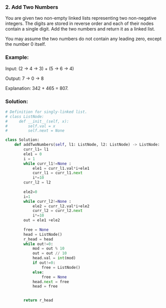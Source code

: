 ### 2. Add Two Numbers

You are given two non-empty linked lists representing two non-negative integers. The digits are stored in reverse order and each of their nodes contain a single digit. Add the two numbers and return it as a linked list.

You may assume the two numbers do not contain any leading zero, except the number 0 itself.

### Example:
Input: (2 -> 4 -> 3) + (5 -> 6 -> 4)

Output: 7 -> 0 -> 8

Explanation: 342 + 465 = 807.

### Solution:
```python
# Definition for singly-linked list.
# class ListNode:
#     def __init__(self, x):
#         self.val = x
#         self.next = None

class Solution:
    def addTwoNumbers(self, l1: ListNode, l2: ListNode) -> ListNode:
        curr_l1= l1
        ele1 = 0
        i = 1
        while curr_l1!=None :
            ele1 = curr_l1.val*i+ele1
            curr_l1 = curr_l1.next
            i*=10
        curr_l2 = l2
        
        ele2=0
        i=1
        while curr_l2!=None :
            ele2 = curr_l2.val*i+ele2
            curr_l2 = curr_l2.next
            i*=10
        out = ele1 +ele2
        
        free = None
        head = ListNode()
        r_head = head
        while out!=0:
            mod = out % 10
            out = out // 10
            head.val = int(mod)
            if out!=0:
                free = ListNode()
            else:
                free = None
            head.next = free
            head = free

            
        return r_head
```
